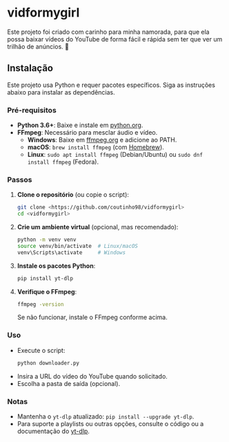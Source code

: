 # vidformygirl

Este projeto foi criado com carinho para minha namorada, para que ela possa baixar vídeos do YouTube de forma fácil e rápida sem ter que ver um trilhão de anúncios. 💖

## Instalação

Este projeto usa Python e requer pacotes específicos. Siga as instruções abaixo para instalar as dependências.

### Pré-requisitos
- **Python 3.6+**: Baixe e instale em [python.org](https://www.python.org/downloads/).
- **FFmpeg**: Necessário para mesclar áudio e vídeo.
  - **Windows**: Baixe em [ffmpeg.org](https://ffmpeg.org/download.html) e adicione ao PATH.
  - **macOS**: `brew install ffmpeg` (com [Homebrew](https://brew.sh/)).
  - **Linux**: `sudo apt install ffmpeg` (Debian/Ubuntu) ou `sudo dnf install ffmpeg` (Fedora).

### Passos
1. **Clone o repositório** (ou copie o script):
   ```bash
   git clone <https://github.com/coutinho98/vidformygirl>
   cd <vidformygirl>
   ```

2. **Crie um ambiente virtual** (opcional, mas recomendado):
   ```bash
   python -m venv venv
   source venv/bin/activate  # Linux/macOS
   venv\Scripts\activate     # Windows
   ```

3. **Instale os pacotes Python**:
   ```bash
   pip install yt-dlp
   ```

4. **Verifique o FFmpeg**:
   ```bash
   ffmpeg -version
   ```
   Se não funcionar, instale o FFmpeg conforme acima.

### Uso
- Execute o script:
  ```bash
  python downloader.py
  ```
- Insira a URL do vídeo do YouTube quando solicitado.
- Escolha a pasta de saída (opcional).

### Notas
- Mantenha o `yt-dlp` atualizado: `pip install --upgrade yt-dlp`.
- Para suporte a playlists ou outras opções, consulte o código ou a documentação do [yt-dlp](https://github.com/yt-dlp/yt-dlp).
